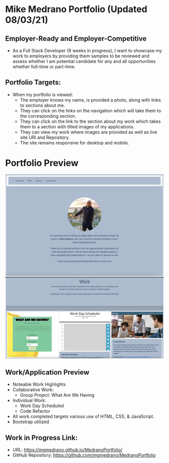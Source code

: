 # Mike Medrano Portfolio (Updated 08/03/21)

## Employer-Ready and Employer-Competitive
- As a Full Stack Developer (9 weeks in progress), I want to showcase my work to employers by providing them samples to be reviewed and assess whether I am potential candidate for any and all opportunities whether full-time or part-time.


## Portfolio Targets:
- When my portfolio is viewed:
    - The employer knows my name, is provided a photo, along with links to sections about me.
    - They can click on the links on the navigation which will take them to the corresponding section. 
    - They can click on the link to the section about my work which takes them to a section with titled images of my applications.
    -  They can view my work where images are provided as well as live site URl and Repository. 
    - The site remains responsive for desktop and mobile.

# Portfolio Preview 
![Preview](assets/portfolioRevised.png)
![Preview](assets/portfolioRevisedWork.png)

## Work/Application Preview
- Noteable Work Highlights
- Collaborative Work:
    - Group Project: What Are We Having
- Individual Work:
    - Work Day Scheduled
    - Code Refactor
- All work completed targets various use of HTML, CSS, & JavaScript.
- Bootstrap utilized


## Work in Progress Link:
- URL: https://mgmedrano.github.io/MedranoPortfolio/
- GitHub Repository: https://github.com/mgmedrano/MedranoPortfolio